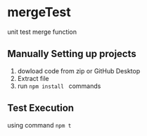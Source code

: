 # mergeTest
unit test merge  function

## Manually Setting up projects
1. dowload code from zip or GitHub Desktop <br />
2. Extract file <br />
3. run ```npm install ``` commands 

## Test Execution
using command  ```npm t```

